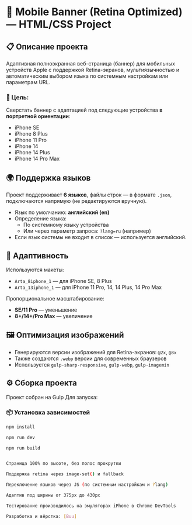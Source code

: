 # 📱 Mobile Banner (Retina Optimized) — HTML/CSS Project

## 📋 Описание проекта

Адаптивная полноэкранная веб-страница (баннер) для мобильных устройств Apple с поддержкой Retina-экранов, мультиязычностью и автоматическим выбором языка по системным настройкам или параметрам URL.

### 🎯 Цель:
Сверстать баннер с адаптацией под следующие устройства **в портретной ориентации**:
- iPhone SE
- iPhone 8 Plus
- iPhone 11 Pro
- iPhone 14
- iPhone 14 Plus
- iPhone 14 Pro Max

## 🌍 Поддержка языков

Проект поддерживает **6 языков**, файлы строк — в формате `.json`, подключаются напрямую (не редактируются вручную).

- Язык по умолчанию: **английский (en)**
- Определение языка:
  - По системному языку устройства
  - Или через параметр запроса: `?lang=ru` (например)
- Если язык системы не входит в список — используется английский.

## 📐 Адаптивность

Используются макеты:
- `Arta_8iphone_1` — для iPhone SE, 8 Plus
- `Arta_13iphone_1` — для iPhone 11 Pro, 14, 14 Plus, 14 Pro Max

Пропорциональное масштабирование:
- **SE/11 Pro** — уменьшение
- **8+/14+/Pro Max** — увеличение

## 🖼️ Оптимизация изображений

- Генерируются версии изображений для Retina-экранов: `@2x`, `@3x`
- Также создаются `.webp` версии для современных браузеров
- Используется `gulp-sharp-responsive`, `gulp-webp`, `gulp-imagemin`

## ⚙️ Сборка проекта

Проект собран на Gulp Для запуска:

### 📦 Установка зависимостей

```bash
npm install

npm run dev

npm run build


Страница 100% по высоте, без полос прокрутки

Поддержка retina через image-set() и fallback

Переключение языков через JS (по системным настройкам и ?lang)

Адаптив под ширины от 375px до 430px

Тестирование производилось на эмуляторах iPhone в Chrome DevTools

Разработка и вёрстка: [Buu]